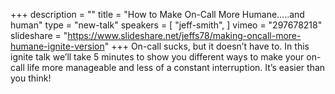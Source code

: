 +++
description = ""
title = "How to Make On-Call More Humane…..and human"
type = "new-talk"
speakers = [
        "jeff-smith",
]
vimeo = "297678218"
slideshare = "https://www.slideshare.net/jeffs78/making-oncall-more-humane-ignite-version"
+++
On-call sucks, but it doesn’t have to. In this ignite talk we’ll take 5 minutes to show you different ways to make your on-call life more manageable and less of a constant interruption. It’s easier than you think!